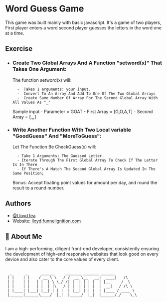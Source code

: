 # Word Guess Game

This game was built mainly with basic javascript. It's a game of two players, First player enters a word second player guesses the letters in the word one at a time.

## Exercise

- ### Create Two Global Arrays And A Function "setword(x)" That Takes One Argument:

  The function setword(x) will:

        -  Takes 1 arguments: your input.
        -  Convert To An Array And Add To One Of The Two Global Arrays
        -  Create Same Number Of Array For The Second Global Array With All Values As "_"

  Sample input - Parameter = GOAT - First Array = [G,O,A,T] - Second Array = [_,_,_,_]

- ### Write Another Function With Two Local variable "GoodGuess" And "MoreToGuess":

  Let The Function Be CheckGuess(x) will:

        - Take 1 Arguments: The Guessed Letter.
        - Iterate Through The First Global Array To Check If The Letter Is In There
        - If There's A Match The Second Global Array Is Updated In The Same Position;

  Bonus: Accept floating point values for amount per day, and round the result to a round number.

## Authors

- [@LloydTea](https://github.com/LloydTea)
- Website: [lloyd.funnelignition.com](https://lloyd.funnelignition.com/)

## 🚀 About Me

I am a high-performing, diligent front-end developer, consistently ensuring the development of high-end responsive websites that look good on every device and also cater to the core values of every client.

##

      _      _      ______     _______ _______ ______
     | |    | |    / __ \ \   / /  __ \__   __|  ____|   /\
     | |    | |   | |  | \ \_/ /| |  | | | |  | |__     /  \
     | |    | |   | |  | |\   / | |  | | | |  |  __|   / /\ \
     | |____| |___| |__| | | |  | |__| | | |  | |____ / ____ \
     |______|______\____/  |_|  |_____/  |_|  |______/_/    \_\
